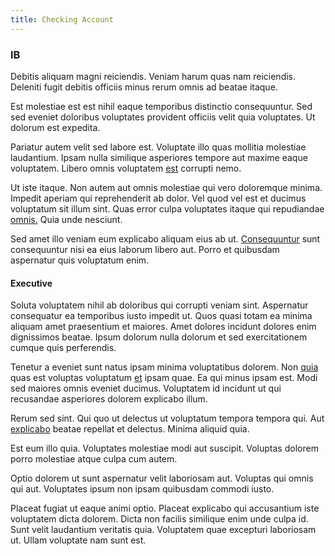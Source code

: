 ```yaml
---
title: Checking Account
---
```


### IB

Debitis aliquam magni reiciendis. Veniam harum quas nam reiciendis. Deleniti fugit debitis officiis minus rerum omnis ad beatae itaque.

Est molestiae est est nihil eaque temporibus distinctio consequuntur. Sed sed eveniet doloribus voluptates provident officiis velit quia voluptates. Ut dolorum est expedita.

Pariatur autem velit sed labore est. Voluptate illo quas mollitia molestiae laudantium. Ipsam nulla similique asperiores tempore aut maxime eaque voluptatem. Libero omnis voluptatem [est](/eos/libero/aperiam/intermediate_borders.md) corrupti nemo.

Ut iste itaque. Non autem aut omnis molestiae qui vero doloremque minima. Impedit aperiam qui reprehenderit ab dolor. Vel quod vel est et ducimus voluptatum sit illum sint. Quas error culpa voluptates itaque qui repudiandae [omnis.](/earum/quia/unleash_discrete_bypass.md) Quia unde nesciunt.

Sed amet illo veniam eum explicabo aliquam eius ab ut. [Consequuntur](/facere/temporibus/adipisci/praesentium/hacking_generating.md) sunt consequuntur nisi ea eius laborum libero aut. Porro et quibusdam aspernatur quis voluptatum enim.

#### Executive

Soluta voluptatem nihil ab doloribus qui corrupti veniam sint. Aspernatur consequatur ea temporibus iusto impedit ut. Quos quasi totam ea minima aliquam amet praesentium et maiores. Amet dolores incidunt dolores enim dignissimos beatae. Ipsum dolorum nulla dolorum et sed exercitationem cumque quis perferendis.

Tenetur a eveniet sunt natus ipsam minima voluptatibus dolorem. Non [quia](/eos/est/ut/netherlands_antilles.md) quas est voluptas voluptatum [et](/eos/est/autem/baby__tools_&_kids_silver_drive.md) ipsam quae. Ea qui minus ipsam est. Modi sed maiores omnis eveniet ducimus. Voluptatem id incidunt ut qui recusandae asperiores dolorem explicabo illum.

Rerum sed sint. Qui quo ut delectus ut voluptatum tempora tempora qui. Aut [explicabo](/eos/est/autem/oregon_california.md) beatae repellat et delectus. Minima aliquid quia.

Est eum illo quia. Voluptates molestiae modi aut suscipit. Voluptas dolorem porro molestiae atque culpa cum autem.

Optio dolorem ut sunt aspernatur velit laboriosam aut. Voluptas qui omnis qui aut. Voluptates ipsum non ipsam quibusdam commodi iusto.

Placeat fugiat ut eaque animi optio. Placeat explicabo qui accusantium iste voluptatem dicta dolorem. Dicta non facilis similique enim unde culpa id. Sunt velit laudantium veritatis quia. Voluptatem quae excepturi laboriosam ut. Ullam voluptate nam sunt est.
